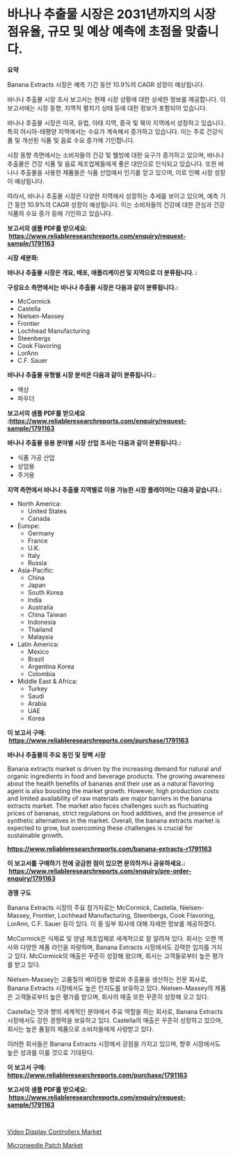 <p><h1>바나나 추출물 시장은 2031년까지의 시장 점유율, 규모 및 예상 예측에 초점을 맞춥니다.</h1></p><p><strong>요약</strong></p>
<p><p>Banana Extracts 시장은 예측 기간 동안 10.9%의 CAGR 성장이 예상됩니다.</p><p>바나나 추출물 시장 조사 보고서는 현재 시장 상황에 대한 상세한 정보를 제공합니다. 이 보고서에는 시장 동향, 지역적 펼치기 상태 등에 대한 정보가 포함되어 있습니다.</p><p>바나나 추출물 시장은 미국, 유럽, 아태 지역, 중국 및 북미 지역에서 성장하고 있습니다. 특히 아시아-태평양 지역에서는 수요가 계속해서 증가하고 있습니다. 이는 주로 건강식품 및 개선된 식품 및 음료 수요 증가에 기인합니다.</p><p>시장 동향 측면에서는 소비자들의 건강 및 웰빙에 대한 요구가 증가하고 있으며, 바나나 추출물은 건강 식품 및 음료 제조업체들에게 좋은 대안으로 인식되고 있습니다. 또한 바나나 추출물을 사용한 제품들은 식품 산업에서 인기를 얻고 있으며, 이로 인해 시장 성장이 예상됩니다.</p><p>따라서, 바나나 추출물 시장은 다양한 지역에서 성장하는 추세를 보이고 있으며, 예측 기간 동안 10.9%의 CAGR 성장이 예상됩니다. 이는 소비자들의 건강에 대한 관심과 건강식품의 수요 증가 등에 기인하고 있습니다.</p></p>
<p><strong>보고서의 샘플 PDF를 받으세요: &nbsp;<a href="https://www.reliableresearchreports.com/enquiry/request-sample/1791163">https://www.reliableresearchreports.com/enquiry/request-sample/1791163</a></strong></p>
<p><strong>시장 세분화:</strong></p>
<p><strong> 바나나 추출물 시장은 개요, 배포, 애플리케이션 및 지역으로 더 분류됩니다. :</strong></p>
<p><strong>구성요소 측면에서는 바나나 추출물 시장은 다음과 같이 분류됩니다.:</strong></p>
<p><ul><li>McCormick</li><li>Castella</li><li>Nielsen-Massey</li><li>Frontier</li><li>Lochhead Manufacturing</li><li>Steenbergs</li><li>Cook Flavoring</li><li>LorAnn</li><li>C.F. Sauer</li></ul></p>
<p><strong> 바나나 추출물 유형별 시장 분석은 다음과 같이 분류됩니다.:</strong></p>
<p><ul><li>액상</li><li>파우더</li></ul></p>
<p><strong>보고서의 샘플 PDF를 받으세요 :<a href="https://www.reliableresearchreports.com/enquiry/request-sample/1791163">https://www.reliableresearchreports.com/enquiry/request-sample/1791163</a></strong></p>
<p><strong> 바나나 추출물 응용 분야별 시장 산업 조사는 다음과 같이 분류됩니다.:</strong></p>
<p><ul><li>식품 가공 산업</li><li>상업용</li><li>주거용</li></ul></p>
<p><strong>지역 측면에서 바나나 추출물 지역별로 이용 가능한 시장 플레이어는 다음과 같습니다.:</strong></p>
<p><ul>
    <li>
        North America:
        <ul>
            <li>United States</li>
            <li>Canada</li>
        </ul>
    </li>
    <li>
        Europe:
        <ul>
            <li>Germany</li>
            <li>France</li>
            <li>U.K.</li>
            <li>Italy</li>
            <li>Russia</li>
        </ul>
    </li>
    <li>
        Asia-Pacific:
        <ul>
            <li>China</li>
            <li>Japan</li>
            <li>South Korea</li>
            <li>India</li>
            <li>Australia</li>
            <li>China Taiwan</li>
            <li>Indonesia</li>
            <li>Thailand</li>
            <li>Malaysia</li>
        </ul>
    </li>
    <li>
        Latin America:
        <ul>
            <li>Mexico</li>
            <li>Brazil</li>
            <li>Argentina Korea</li>
            <li>Colombia</li>
        </ul>
    </li>
    <li>
        Middle East & Africa:
        <ul>
            <li>Turkey</li>
            <li>Saudi</li>
            <li>Arabia</li>
            <li>UAE</li>
            <li>Korea</li>
        </ul>
    </li>
    </ul></p>
<p><strong>이 보고서 구매: &nbsp;<a href="https://www.reliableresearchreports.com/purchase/1791163">https://www.reliableresearchreports.com/purchase/1791163</a></strong></p>
<p><strong>바나나 추출물의 주요 동인 및 장벽 시장</strong></p>
<p><p>Banana extracts market is driven by the increasing demand for natural and organic ingredients in food and beverage products. The growing awareness about the health benefits of bananas and their use as a natural flavoring agent is also boosting the market growth. However, high production costs and limited availability of raw materials are major barriers in the banana extracts market. The market also faces challenges such as fluctuating prices of bananas, strict regulations on food additives, and the presence of synthetic alternatives in the market. Overall, the banana extracts market is expected to grow, but overcoming these challenges is crucial for sustainable growth.</p></p>
<p><strong><a href="https://www.reliableresearchreports.com/banana-extracts-r1791163">https://www.reliableresearchreports.com/banana-extracts-r1791163</a></strong></p>
<p><strong>이 보고서를 구매하기 전에 궁금한 점이 있으면 문의하거나 공유하세요.: &nbsp;<a href="https://www.reliableresearchreports.com/enquiry/pre-order-enquiry/1791163">https://www.reliableresearchreports.com/enquiry/pre-order-enquiry/1791163</a></strong></p>
<p><strong>경쟁 구도</strong></p>
<p><p>Banana Extracts 시장의 주요 참가자로는 McCormick, Castella, Nielsen-Massey, Frontier, Lochhead Manufacturing, Steenbergs, Cook Flavoring, LorAnn, C.F. Sauer 등이 있다. 이 중 일부 회사에 대해 자세한 정보를 제공하겠다.</p><p>McCormick은 식재료 및 양념 제조업체로 세계적으로 잘 알려져 있다. 회사는 오랜 역사와 다양한 제품 라인을 자랑하며, Banana Extracts 시장에서도 강력한 입지를 가지고 있다. McCormick의 매출은 꾸준히 성장해 왔으며, 회사는 고객들로부터 높은 평가를 받고 있다.</p><p>Nielsen-Massey는 고품질의 베이킹용 향료와 추출물을 생산하는 전문 회사로, Banana Extracts 시장에서도 높은 인지도를 보유하고 있다. Nielsen-Massey의 제품은 고객들로부터 높은 평가를 받으며, 회사의 매출 또한 꾸준히 성장해 오고 있다.</p><p>Castella는 맛과 향의 세계적인 분야에서 주요 역할을 하는 회사로, Banana Extracts 시장에서도 강한 경쟁력을 보유하고 있다. Castella의 매출은 꾸준히 성장하고 있으며, 회사는 높은 품질의 제품으로 소비자들에게 사랑받고 있다.</p><p>이러한 회사들은 Banana Extracts 시장에서 강점을 가지고 있으며, 향후 시장에서도 높은 성과를 이룰 것으로 기대된다.</p></p>
<p><strong>이 보고서 구매: &nbsp; <a href="https://www.reliableresearchreports.com/purchase/1791163">https://www.reliableresearchreports.com/purchase/1791163</a></strong></p>
<p><strong>보고서의 샘플 PDF를 받으세요: &nbsp;<a href="https://www.reliableresearchreports.com/enquiry/request-sample/1791163">https://www.reliableresearchreports.com/enquiry/request-sample/1791163</a></strong><strong></strong></p>
<p>&nbsp;</p>
<p><p><a href="https://noble-drawer-34c.notion.site/Analyzing-Video-Display-Controllers-Market-Global-Industry-Perspective-and-Forecast-2024-to-2031-7fb968827f5c4bff850b09d211ab8c96">Video Display Controllers Market</a></p><p><a href="https://github.com/nancykennedykellievqfqt2/Market-Research-Report-List-2/blob/main/microneedle-patch-market.md">Microneedle Patch Market</a></p></p>
